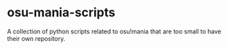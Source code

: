 # osu-mania-scripts
A collection of python scripts related to osu!mania that are too small to have their own repository.
